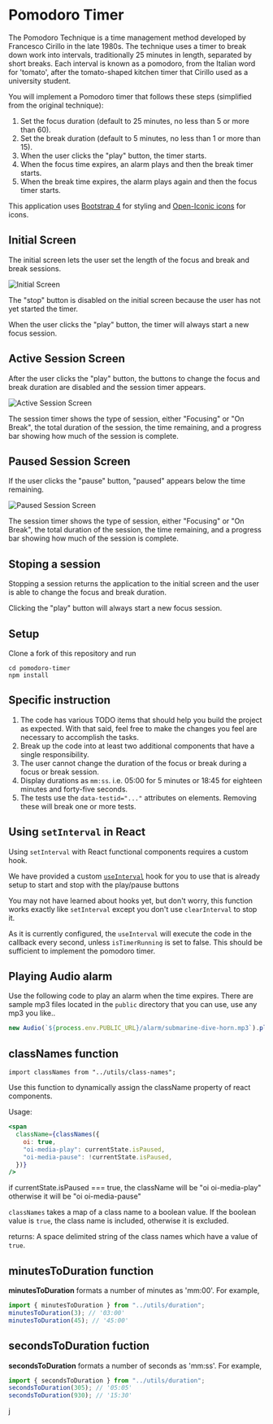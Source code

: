 # Pomodoro Timer

The Pomodoro Technique is a time management method developed by Francesco Cirillo in the late 1980s.
The technique uses a timer to break down work into intervals, traditionally 25 minutes in length, separated by short breaks. Each interval is known as a pomodoro, from the Italian word for 'tomato', after the tomato-shaped kitchen timer that Cirillo used as a university student.

You will implement a Pomodoro timer that follows these steps (simplified from the original technique):

1. Set the focus duration (default to 25 minutes, no less than 5 or more than 60).
1. Set the break duration (default to 5 minutes, no less than 1 or more than 15).
1. When the user clicks the "play" button, the timer starts.
1. When the focus time expires, an alarm plays and then the break timer starts.
1. When the break time expires, the alarm plays again and then the focus timer starts.

This application uses [Bootstrap 4](https://getbootstrap.com/) for styling and [Open-Iconic icons](https://useiconic.com/open) for icons.

## Initial Screen

The initial screen lets the user set the length of the focus and break and break sessions.

![Initial Screen](./docs/pomodoro-initial-screen.png)

The "stop" button is disabled on the initial screen because the user has not yet started the timer.

When the user clicks the "play" button, the timer will always start a new focus session.

## Active Session Screen

After the user clicks the "play" button, the buttons to change the focus and break duration are disabled and the session timer appears.

![Active Session Screen](./docs/pomodoro-active-sesson.png)

The session timer shows the type of session, either "Focusing" or "On Break", the total duration of the session, the time remaining, and a progress bar showing how much of the session is complete.

## Paused Session Screen

If the user clicks the "pause" button, "paused" appears below the time remaining.

![Paused Session Screen](./docs/pomodoro-paused-session.png)

The session timer shows the type of session, either "Focusing" or "On Break", the total duration of the session, the time remaining, and a progress bar showing how much of the session is complete.

## Stoping a session

Stopping a session returns the application to the initial screen and the user is able to change the focus and break duration.

Clicking the "play" button will always start a new focus session.

## Setup

Clone a fork of this repository and run

```shell
cd pomodoro-timer
npm install
```

## Specific instruction

1. The code has various TODO items that should help you build the project as expected. With that said, feel free to make the changes you feel are necessary to accomplish the tasks.
1. Break up the code into at least two additional components that have a single responsibility.
1. The user cannot change the duration of the focus or break during a focus or break session.
1. Display durations as `mm:ss`. i.e. 05:00 for 5 minutes or 18:45 for eighteen minutes and forty-five seconds.
1. The tests use the `data-testid="..."` attributes on elements. Removing these will break one or more tests.

## Using `setInterval` in React

Using `setInterval` with React functional components requires a custom hook.

We have provided a custom [`useInterval`](./src/useInterval/index.js) hook for you to use that is already setup to start and stop with the play/pause buttons

You may not have learned about hooks yet, but don't worry, this function works exactly like `setInterval` except you don't use `clearInterval` to stop it.

As it is currently configured, the `useInterval` will execute the code in the callback every second, unless `isTimerRunning` is set to false.
This should be sufficient to implement the pomodoro timer.

## Playing Audio alarm

Use the following code to play an alarm when the time expires. There are sample mp3 files located in the `public` directory that you can use, use any mp3 you like..

```javascript
new Audio(`${process.env.PUBLIC_URL}/alarm/submarine-dive-horn.mp3`).play();
```

## classNames function

`import classNames from "../utils/class-names";`

Use this function to dynamically assign the className property of react components.

Usage:

```jsx
<span
  className={classNames({
    oi: true,
    "oi-media-play": currentState.isPaused,
    "oi-media-pause": !currentState.isPaused,
  })}
/>
```

if currentState.isPaused === true, the className will be "oi oi-media-play" otherwise it will be "oi oi-media-pause"

`classNames` takes a map of a class name to a boolean value. If the boolean value is `true`, the class name is included, otherwise it is excluded.

returns: A space delimited string of the class names which have a value of `true`.

## minutesToDuration function

**minutesToDuration** formats a number of minutes as 'mm:00'. For example,

```javascript
import { minutesToDuration } from "../utils/duration";
minutesToDuration(3); // '03:00'
minutesToDuration(45); // '45:00'
```

## secondsToDuration fuction

**secondsToDuration** formats a number of seconds as 'mm:ss'. For example,

```javascript
import { secondsToDuration } from "../utils/duration";
secondsToDuration(305); // '05:05'
secondsToDuration(930); // '15:30'
```

j
